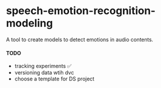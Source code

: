 # speech-emotion-recognition-modeling
A tool to create models to detect emotions in audio contents.


#### TODO 
- tracking experiments ✅
- versioning data wtih dvc 
- choose a template for DS project 
